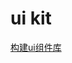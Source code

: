 # ui kit

[构建ui组件库](https://qinzhen001.github.io/2019/03/22/%E6%9E%84%E5%BB%BAui%E7%BB%84%E4%BB%B6%E5%BA%93-myblog/)

